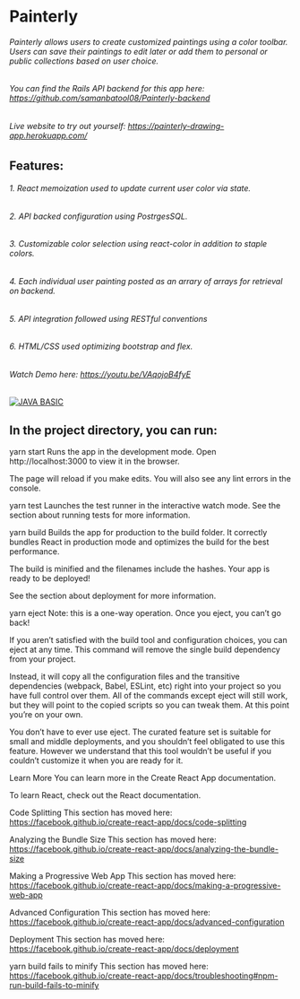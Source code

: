 # Painterly 

###### Painterly allows users to create customized paintings using a color toolbar. Users can save their paintings to edit later or add them to personal or public collections based on user choice. 

###### You can find the Rails API backend for this app here: https://github.com/samanbatool08/Painterly-backend


###### Live website to try out yourself: https://painterly-drawing-app.herokuapp.com/

## Features: 

###### 1. React memoization used to update current user color via state. 
###### 2. API backed configuration using PostrgesSQL.
###### 3. Customizable color selection using react-color in addition to staple colors. 
###### 4. Each individual user painting posted as an arrary of arrays for retrieval on backend. 
###### 5. API integration followed using RESTful conventions 
###### 6. HTML/CSS used optimizing bootstrap and flex.

###### Watch Demo here: https://youtu.be/VAqojoB4fyE

[![JAVA BASIC](https://img.youtube.com/vi/VAqojoB4fyE/0.jpg)](https://www.youtube.com/watch?v=VAqojoB4fyE)






## In the project directory, you can run:

yarn start
Runs the app in the development mode.
Open http://localhost:3000 to view it in the browser.

The page will reload if you make edits.
You will also see any lint errors in the console.

yarn test
Launches the test runner in the interactive watch mode.
See the section about running tests for more information.

yarn build
Builds the app for production to the build folder.
It correctly bundles React in production mode and optimizes the build for the best performance.

The build is minified and the filenames include the hashes.
Your app is ready to be deployed!

See the section about deployment for more information.

yarn eject
Note: this is a one-way operation. Once you eject, you can’t go back!

If you aren’t satisfied with the build tool and configuration choices, you can eject at any time. This command will remove the single build dependency from your project.

Instead, it will copy all the configuration files and the transitive dependencies (webpack, Babel, ESLint, etc) right into your project so you have full control over them. All of the commands except eject will still work, but they will point to the copied scripts so you can tweak them. At this point you’re on your own.

You don’t have to ever use eject. The curated feature set is suitable for small and middle deployments, and you shouldn’t feel obligated to use this feature. However we understand that this tool wouldn’t be useful if you couldn’t customize it when you are ready for it.

Learn More
You can learn more in the Create React App documentation.

To learn React, check out the React documentation.

Code Splitting
This section has moved here: https://facebook.github.io/create-react-app/docs/code-splitting

Analyzing the Bundle Size
This section has moved here: https://facebook.github.io/create-react-app/docs/analyzing-the-bundle-size

Making a Progressive Web App
This section has moved here: https://facebook.github.io/create-react-app/docs/making-a-progressive-web-app

Advanced Configuration
This section has moved here: https://facebook.github.io/create-react-app/docs/advanced-configuration

Deployment
This section has moved here: https://facebook.github.io/create-react-app/docs/deployment

yarn build fails to minify
This section has moved here: https://facebook.github.io/create-react-app/docs/troubleshooting#npm-run-build-fails-to-minify
